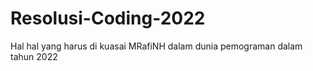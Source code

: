 # Resolusi-Coding-2022
Hal hal yang harus di kuasai MRafiNH dalam dunia pemograman dalam tahun 2022 
